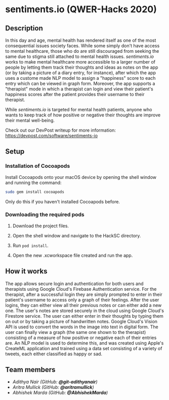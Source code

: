 # sentiments.io (QWER-Hacks 2020)

## Description

In this day and age, mental health has rendered itself as one of the most consequential  issues society faces. While some simply don't have access to mental healthcare, those who do are still discouraged from seeking the same due to stigma still attached to mental health issues. *sentiments.io* works to make mental healthcare more accessible to a larger number of people by letting them track their thoughts and ideas as notes on the app (or by taking a picture of a diary entry, for instance), after which the app uses a custome made NLP model to assign a "happiness" score to each entry which can be viewed in graph form. Moreover, the app supports a "therapist" mode in which a therapist can login and view their patient's happiness scores after the patient provides their username to their therapist.

While *sentiments.io* is targeted for mental health patients, anyone who wants to keep track of how positive or negative their thoughts are improve their mental well-being.

Check out our DevPost writeup for more information:
https://devpost.com/software/sentiments-io

## Setup

### Installation of Cocoapods

Install Cocoapods onto your macOS device by opening the shell window and running the command:

```bash
sudo gem install cocoapods
```

Only do this if you haven't installed Cocoapods before.

### Downloading the required pods

1. Download the project files.

2. Open the shell window and navigate to the HackSC directory.

3. Run ``` pod install ```.

4. Open the new .xcworkspace file created and run the app.

## How it works

The app allows secure login and authentication for both users and therapists using Google Cloud's Firebase Authentication service. For the therapist, after a successful login they are simply prompted to enter in their patient's username to access only a graph of their feelings. After the user logins, they can either view all their previous notes or can either add a new one. The user's notes are stored securely in the cloud using Google Cloud's Firestore service. The user can either enter in their thoughts by typing them on out or by taking a picture of handwritten notes. Google Cloud's Vision API is used to convert the words in the image into text in digital form. The user can finally view a graph (the same one shown to the therapist) consisting of a measure of how positive or negative each of their entries are. An NLP model is used to determine this, and was created using Apple's CreateML application and trained using a data set consisting of a variety of tweets, each either classified as happy or sad. 

## Team members

* *Adithya Nair (GitHub: **@git-adithyanair**)*
* *Aritra Mullick (GitHub: **@aritramullick**)*
* *Abhishek Marda (GitHub: **@AbhishekMarda**)*
